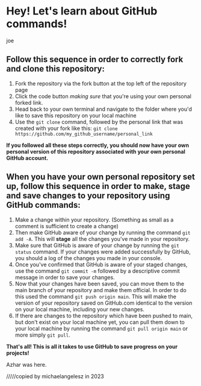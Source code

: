 # Hey! Let's learn about GitHub commands!

joe

## Follow this sequence in order to correctly fork and clone this repository:

1. Fork the repository via the fork button at the top left of the repository page
2. Click the code button _making sure_ that you're using your own personal forked link.
3. Head back to your own terminal and navigate to the folder where you'd like to save this repository on your local machine
4. Use the `git clone` command, followed by the personal link that was created with your fork like this: `git clone https://github.com/my_github_username/personal_link`

**If you followed all these steps correctly, you should now have your own personal version of this repository associated with your own personal GitHub account.**

## When you have your own personal repository set up, follow this sequence in order to make, stage and save changes to your repository using GitHub commands:

1. Make a change within your repository. (Something as small as a comment is sufficient to create a change)
2. Then make GitHub aware of your change by running the command `git add -A`. This will **stage** all the changes you've made in your repository.
3. Make sure that GitHub is aware of your change by running the `git status` command. If your changes were added successfully by GitHub, you should a log of the changes you made in your console.
4. Once you've confirmed that GitHub is aware of your staged changes, use the command `git commit -m` followed by a descriptive commit message in order to save your changes.
5. Now that your changes have been saved, you can move them to the main branch of your repository and make them official. In order to do this used the command `git push origin main`. This will make the version of your repository saved on GitHub.com identical to the version on your local machine, including your new changes.
6. If there are changes to the repository which have been pushed to main, but don't exist on your local machine yet, you can pull them down to your local machine by running the command `git pull origin main` or more simply `git pull`.

**That's all! This is all it takes to use GitHub to save progress on your projects!**

Azhar was here.

/////copied by michaelangelesz in 2023
